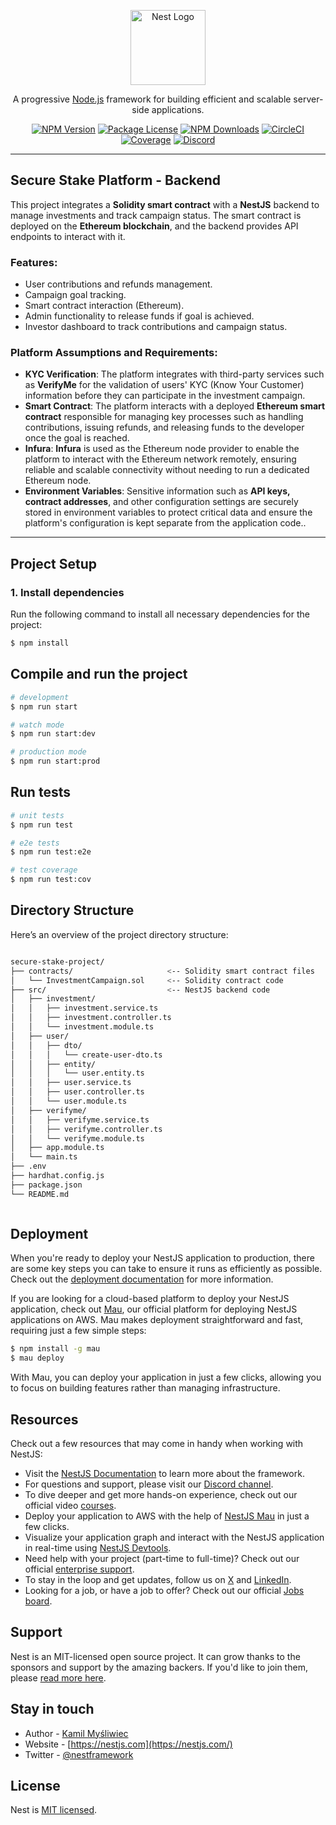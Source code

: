 <p align="center">
  <a href="http://nestjs.com/" target="blank"><img src="https://nestjs.com/img/logo-small.svg" width="120" alt="Nest Logo" /></a>
</p>

<p align="center">A progressive <a href="http://nodejs.org" target="_blank">Node.js</a> framework for building efficient and scalable server-side applications.</p>
<p align="center">
  <a href="https://www.npmjs.com/~nestjscore" target="_blank"><img src="https://img.shields.io/npm/v/@nestjs/core.svg" alt="NPM Version" /></a>
  <a href="https://www.npmjs.com/~nestjscore" target="_blank"><img src="https://img.shields.io/npm/l/@nestjs/core.svg" alt="Package License" /></a>
  <a href="https://www.npmjs.com/~nestjscore" target="_blank"><img src="https://img.shields.io/npm/dm/@nestjs/common.svg" alt="NPM Downloads" /></a>
  <a href="https://circleci.com/gh/nestjs/nest" target="_blank"><img src="https://img.shields.io/circleci/build/github/nestjs/nest/master" alt="CircleCI" /></a>
  <a href="https://coveralls.io/github/nestjs/nest?branch=master" target="_blank"><img src="https://coveralls.io/repos/github/nestjs/nest/badge.svg?branch=master#9" alt="Coverage" /></a>
  <a href="https://discord.gg/G7Qnnhy" target="_blank"><img src="https://img.shields.io/badge/discord-online-brightgreen.svg" alt="Discord"/></a>
</p>

---

## Secure Stake Platform - Backend

This project integrates a **Solidity smart contract** with a **NestJS** backend to manage investments and track campaign status. The smart contract is deployed on the **Ethereum blockchain**, and the backend provides API endpoints to interact with it.

### Features:

- User contributions and refunds management.
- Campaign goal tracking.
- Smart contract interaction (Ethereum).
- Admin functionality to release funds if goal is achieved.
- Investor dashboard to track contributions and campaign status.

### Platform Assumptions and Requirements:

- **KYC Verification**: The platform integrates with third-party services such as **VerifyMe** for the validation of users' KYC (Know Your Customer) information before they can participate in the investment campaign.
- **Smart Contract**: The platform interacts with a deployed **Ethereum smart contract**  responsible for managing key processes such as handling contributions, issuing refunds, and releasing funds to the developer once the goal is reached.
- **Infura**: **Infura** is used as the Ethereum node provider to enable the platform to interact with the Ethereum network remotely, ensuring reliable and scalable connectivity without needing to run a dedicated Ethereum node.
- **Environment Variables**: Sensitive information such as **API keys, contract addresses**, and other configuration settings are securely stored in environment variables to protect critical data and ensure the platform's configuration is kept separate from the application code..

---

## Project Setup

### 1. Install dependencies

Run the following command to install all necessary dependencies for the project:

```bash
$ npm install
```

## Compile and run the project

```bash
# development
$ npm run start

# watch mode
$ npm run start:dev

# production mode
$ npm run start:prod
```

## Run tests

```bash
# unit tests
$ npm run test

# e2e tests
$ npm run test:e2e

# test coverage
$ npm run test:cov
```


## Directory Structure

Here’s an overview of the project directory structure:

```bash

secure-stake-project/
├── contracts/                     <-- Solidity smart contract files
│   └── InvestmentCampaign.sol     <-- Solidity contract code
├── src/                           <-- NestJS backend code
│   ├── investment/               
│   │   ├── investment.service.ts  
│   │   ├── investment.controller.ts  
│   │   └── investment.module.ts   
│   ├── user/                      
│   │   ├── dto/                   
│   │   │   └── create-user-dto.ts 
│   │   ├── entity/                
│   │   │   └── user.entity.ts     
│   │   ├── user.service.ts        
│   │   ├── user.controller.ts     
│   │   └── user.module.ts         
│   ├── verifyme/                  
│   │   ├── verifyme.service.ts    
│   │   ├── verifyme.controller.ts 
│   │   └── verifyme.module.ts     
│   ├── app.module.ts              
│   └── main.ts                    
├── .env                            
├── hardhat.config.js              
├── package.json                   
└── README.md                      



```



## Deployment

When you're ready to deploy your NestJS application to production, there are some key steps you can take to ensure it runs as efficiently as possible. Check out the [deployment documentation](https://docs.nestjs.com/deployment) for more information.

If you are looking for a cloud-based platform to deploy your NestJS application, check out [Mau](https://mau.nestjs.com), our official platform for deploying NestJS applications on AWS. Mau makes deployment straightforward and fast, requiring just a few simple steps:

```bash
$ npm install -g mau
$ mau deploy
```

With Mau, you can deploy your application in just a few clicks, allowing you to focus on building features rather than managing infrastructure.

## Resources

Check out a few resources that may come in handy when working with NestJS:

- Visit the [NestJS Documentation](https://docs.nestjs.com) to learn more about the framework.
- For questions and support, please visit our [Discord channel](https://discord.gg/G7Qnnhy).
- To dive deeper and get more hands-on experience, check out our official video [courses](https://courses.nestjs.com/).
- Deploy your application to AWS with the help of [NestJS Mau](https://mau.nestjs.com) in just a few clicks.
- Visualize your application graph and interact with the NestJS application in real-time using [NestJS Devtools](https://devtools.nestjs.com).
- Need help with your project (part-time to full-time)? Check out our official [enterprise support](https://enterprise.nestjs.com).
- To stay in the loop and get updates, follow us on [X](https://x.com/nestframework) and [LinkedIn](https://linkedin.com/company/nestjs).
- Looking for a job, or have a job to offer? Check out our official [Jobs board](https://jobs.nestjs.com).

## Support

Nest is an MIT-licensed open source project. It can grow thanks to the sponsors and support by the amazing backers. If you'd like to join them, please [read more here](https://docs.nestjs.com/support).

## Stay in touch

- Author - [Kamil Myśliwiec](https://twitter.com/kammysliwiec)
- Website - [https://nestjs.com](https://nestjs.com/)
- Twitter - [@nestframework](https://twitter.com/nestframework)

## License

Nest is [MIT licensed](https://github.com/nestjs/nest/blob/master/LICENSE).
